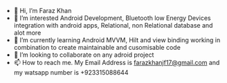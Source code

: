 - 👋 Hi, I’m Faraz Khan
- 👀 I’m interested Android Development, Bluetooth low Energy Devices integration with android apps, Relational, non Relational database and alot more  
- 🌱 I’m currently learning Android MVVM, Hilt and view binding working in combination to create maintainable and cusomisable code 
- 💞️ I’m looking to collaborate on any adroid project  
- 📫 How to reach me. My Email Address is farazkhanjf17@gmail.com  and my watsapp number is +923315088644

<!---
farazkhanjf17/farazkhanjf17 is a ✨ special ✨ repository because its `README.md` (this file) appears on your GitHub profile.
You can click the Preview link to take a look at your changes.
--->
